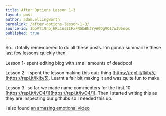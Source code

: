 ```yaml
---
title: After Options Lesson 1-3
layout: post
author: adam.ellingworth
permalink: /after-options-lesson-1-3/
source-id: 1bbVTi9nbjhRL1ns2IFxFNGbBhJYyA0DgVQ17w3U6eps
published: true
---
```

So.. i totally remembered to do all these posts. I'm gonna summarize these last few lessons quickly then. 

Lesson 1- spent editing blog with small amounts of deadpool

Lesson 2-  i spent the lesson making this quiz thing [https://repl.it/Ikib/5](https://repl.it/Ikib/5). Learnt a fair bit making it and was quite fun to make

Lesson 3- so far we made name commenters for the first 10 [https://repl.it/IvO4/1](https://repl.it/IvO4/1). Then I started writing this as they are inspecting our githubs so I needed this up. 

I also found [an amazing emotional video](https://goo.gl/U3LhQF)

